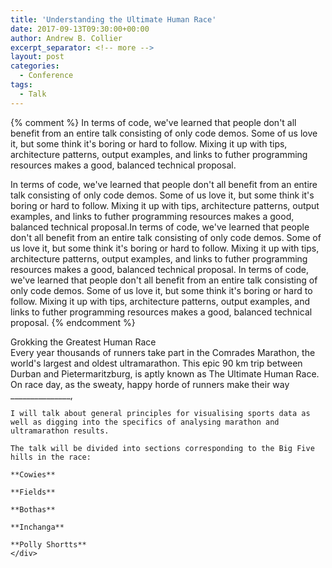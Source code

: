```yaml
---
title: 'Understanding the Ultimate Human Race'
date: 2017-09-13T09:30:00+00:00
author: Andrew B. Collier
excerpt_separator: <!-- more -->
layout: post
categories:
  - Conference
tags:
  - Talk
---
```


{% comment %}
In terms of code, we've learned that people don't all benefit from an entire talk consisting of only code demos. Some of us love it, but some think it's boring or hard to follow. Mixing it up with tips, architecture patterns, output examples, and links to futher programming resources makes a good, balanced technical proposal.

In terms of code, we've learned that people don't all benefit from an entire talk consisting of only code demos. Some of us love it, but some think it's boring or hard to follow. Mixing it up with tips, architecture patterns, output examples, and links to futher programming resources makes a good, balanced technical proposal.In terms of code, we've learned that people don't all benefit from an entire talk consisting of only code demos. Some of us love it, but some think it's boring or hard to follow. Mixing it up with tips, architecture patterns, output examples, and links to futher programming resources makes a good, balanced technical proposal.
In terms of code, we've learned that people don't all benefit from an entire talk consisting of only code demos. Some of us love it, but some think it's boring or hard to follow. Mixing it up with tips, architecture patterns, output examples, and links to futher programming resources makes a good, balanced technical proposal.
{% endcomment %}

<div class="talk">
	<div class="title">
	Grokking the Greatest Human Race
	</div>
	<div class="abstract">
	Every year thousands of runners take part in the Comrades Marathon, the world's largest and oldest ultramarathon. This epic 90 km trip between Durban and Pietermaritzburg, is aptly known as The Ultimate Human Race. On race day, as the sweaty, happy horde of runners make their way _______________, 

	I will talk about general principles for visualising sports data as well as digging into the specifics of analysing marathon and ultramarathon results. 

	The talk will be divided into sections corresponding to the Big Five hills in the race:

	**Cowies**

	**Fields**
	
	**Bothas**

	**Inchanga**

	**Polly Shortts**
	</div>
</div>